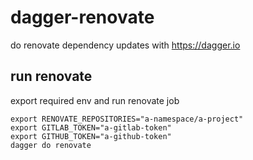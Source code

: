 # dagger-renovate

do renovate dependency updates with https://dagger.io

## run renovate

export required env and run renovate job

``` shell
export RENOVATE_REPOSITORIES="a-namespace/a-project"
export GITLAB_TOKEN="a-gitlab-token"
export GITHUB_TOKEN="a-github-token"
dagger do renovate
```

